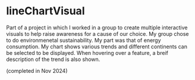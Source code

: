 # lineChartVisual

Part of a project in which I worked in a group to create multiple interactive visuals to help raise awareness for a cause of our choice. My group chose to do environmenetal sustainability. My part was that of energy consumption. My chart shows various trends and different continents can be selected to be displayed. When hovering over a feature, a breif description of the trend is also shown.


(completed in Nov 2024)
